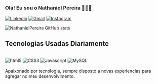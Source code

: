 
### Olá! Eu sou o Nathaniel Pereira 👨🏾‍💻

[![Linkedin](https://img.shields.io/badge/LinkedIn-0077B5?style=for-the-badge&logo=linkedin&logoColor=white)](https://www.linkedin.com/in/nathaniel-pereira-a114a621a/)
[![Gmail](https://img.shields.io/badge/Gmail-D14836?style=for-the-badge&logo=gmail&logoColor=white)](nathasilvap@gmail.com)
[![Instagram](https://img.shields.io/badge/Instagram-E4405F?style=for-the-badge&logo=instagram&logoColor=white)](https://www.instagram.com/natthsp)

![NathanielPereira GitHub stats](https://github-readme-stats.vercel.app/api?username=NathanielPereira&show_icons=true&theme=dracula)

## Tecnologias Usadas Diariamente

<div style = 'display: inline_block'><br/>
    <img alig='center' alt='html5' src='https://img.shields.io/badge/HTML5-E34F26?style=for-the-badge&logo=html5&logoColor=white'/>
    <img alig='center' alt='CSS3' src='https://img.shields.io/badge/CSS3-1572B6?style=for-the-badge&logo=css3&logoColor=white'/>
    <img alig='center' alt='Javascript' src='https://img.shields.io/badge/JavaScript-F7DF1E?style=for-the-badge&logo=javascript&logoColor=black'/>
    <img alig='center' alt='MySQL' src='https://img.shields.io/badge/MySQL-00000F?style=for-the-badge&logo=mysql&logoColor=white'/>
</div>
<br>
Apaixonado por tecnologia, sempre disposto a novas experiencias para agregar no meu desenvolvimento.
